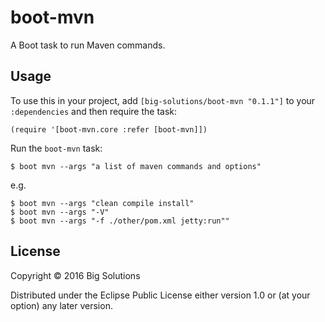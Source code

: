 # boot-mvn

A Boot task to run Maven commands.

## Usage

To use this in your project, add `[big-solutions/boot-mvn "0.1.1"]` to your `:dependencies`
and then require the task:

    (require '[boot-mvn.core :refer [boot-mvn]])

Run the `boot-mvn` task:

    $ boot mvn --args "a list of maven commands and options"
    
e.g.

    $ boot mvn --args "clean compile install"
    $ boot mvn --args "-V"
    $ boot mvn --args "-f ./other/pom.xml jetty:run""

## License

Copyright © 2016 Big Solutions

Distributed under the Eclipse Public License either version 1.0 or (at
your option) any later version.
